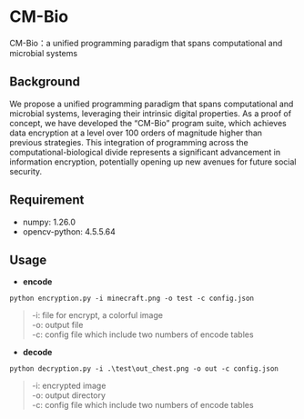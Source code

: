 # CM-Bio
CM-Bio：a unified programming paradigm that spans computational and microbial systems

## Background
  We propose a unified programming paradigm that spans computational and microbial systems, leveraging their intrinsic digital properties. As a proof of concept, we have developed the “CM-Bio” program suite, which achieves data encryption at a level over 100 orders of magnitude higher than previous strategies. This integration of programming across the computational-biological divide represents a significant advancement in information encryption, potentially opening up new avenues for future social security.

## Requirement
* numpy: 1.26.0
* opencv-python: 4.5.5.64

## Usage
* **encode**  
```
python encryption.py -i minecraft.png -o test -c config.json
```
> -i: file for encrypt, a colorful image  
> -o: output file  
> -c: config file which include two numbers of encode tables

* **decode**  
```
python decryption.py -i .\test\out_chest.png -o out -c config.json
```
> -i: encrypted image  
> -o: output directory  
> -c: config file which include two numbers of encode tables
